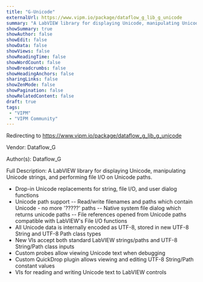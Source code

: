 ```yaml
---
title: "G-Unicode"
externalUrl: https://www.vipm.io/package/dataflow_g_lib_g_unicode
summary: "A LabVIEW library for displaying Unicode, manipulating Unicode strings, and performing file I/O on Unicode paths."
showSummary: true
showAuthor: false
showEdit: false
showData: false
showViews: false
showReadingTime: false
showWordCount: false
showBreadcrumbs: false
showHeadingAnchors: false
sharingLinks: false
showZenMode: false
showPagination: false
showRelatedContent: false
draft: true
tags:
 - "VIPM"
 - "VIPM Community"
---
```


Redirecting to https://www.vipm.io/package/dataflow_g_lib_g_unicode

Vendor: Dataflow_G

Author(s): Dataflow_G
 
Full Description:
A LabVIEW library for displaying Unicode, manipulating Unicode strings, and performing file I/O on Unicode paths.

* Drop-in Unicode replacements for string, file I/O, and user dialog functions
* Unicode path support
-- Read/write filenames and paths which contain Unicode - no more '?????' paths
-- Native system file dialog which returns unicode paths
-- File references opened from Unicode paths compatible with LabVIEW's File I/O functions
* All Unicode data is internally encoded as UTF-8, stored in new UTF-8 String and UTF-8 Path class types
* New VIs accept both standard LabVIEW strings/paths and UTF-8 String/Path class inputs
* Custom probes allow viewing Unicode text when debugging
* Custom QuickDrop plugin allows viewing and editing UTF-8 String/Path constant values
* VIs for reading and writing Unicode text to LabVIEW controls